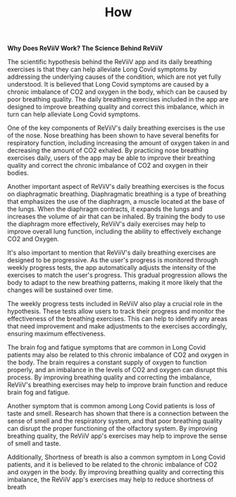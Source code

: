 ﻿---
layout: page
title: How
include_in_header: true
---

**Why Does ReViiV Work?  The Science Behind ReViiV**

The scientific hypothesis behind the ReViiV app and its daily breathing exercises is that they can help alleviate Long Covid symptoms by addressing the underlying causes of the condition, which are not yet fully understood. It is believed that Long Covid symptoms are caused by a chronic imbalance of CO2 and oxygen in the body, which can be caused by poor breathing quality. The daily breathing exercises included in the app are designed to improve breathing quality and correct this imbalance, which in turn can help alleviate Long Covid symptoms.

One of the key components of ReViiV's daily breathing exercises is the use of the nose. Nose breathing has been shown to have several benefits for respiratory function, including increasing the amount of oxygen taken in and decreasing the amount of CO2 exhaled. By practicing nose breathing exercises daily, users of the app may be able to improve their breathing quality and correct the chronic imbalance of CO2 and oxygen in their bodies.

Another important aspect of ReViiV's daily breathing exercises is the focus on diaphragmatic breathing. Diaphragmatic breathing is a type of breathing that emphasizes the use of the diaphragm, a muscle located at the base of the lungs. When the diaphragm contracts, it expands the lungs and increases the volume of air that can be inhaled. By training the body to use the diaphragm more effectively, ReViiV's daily exercises may help to improve overall lung function, including the ability to effectively exchange CO2 and Oxygen.

It's also important to mention that ReViiV's daily breathing exercises are designed to be progressive. As the user's progress is monitored through weekly progress tests, the app automatically adjusts the intensity of the exercises to match the user's progress. This gradual progression allows the body to adapt to the new breathing patterns, making it more likely that the changes will be sustained over time.

The weekly progress tests included in ReViiV also play a crucial role in the hypothesis. These tests allow users to track their progress and monitor the effectiveness of the breathing exercises. This can help to identify any areas that need improvement and make adjustments to the exercises accordingly, ensuring maximum effectiveness.

The brain fog and fatigue symptoms that are common in Long Covid patients may also be related to this chronic imbalance of CO2 and oxygen in the body. The brain requires a constant supply of oxygen to function properly, and an imbalance in the levels of CO2 and oxygen can disrupt this process. By improving breathing quality and correcting the imbalance, ReViiV's breathing exercises may help to improve brain function and reduce brain fog and fatigue.

Another symptom that is common among Long Covid patients is loss of taste and smell. Research has shown that there is a connection between the sense of smell and the respiratory system, and that poor breathing quality can disrupt the proper functioning of the olfactory system. By improving breathing quality, the ReViiV app's exercises may help to improve the sense of smell and taste.

Additionally, Shortness of breath is also a common symptom in Long Covid patients, and it is believed to be related to the chronic imbalance of CO2 and oxygen in the body. By improving breathing quality and correcting this imbalance, the ReViiV app's exercises may help to reduce shortness of breath



